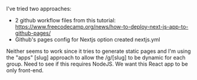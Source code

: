 I've tried two approaches:

- 2 github workflow files from this tutorial: https://www.freecodecamp.org/news/how-to-deploy-next-js-app-to-github-pages/
- Github's pages config for Nextjs option created nextjs.yml

Neither seems to work since it tries to generate static pages and I'm using 
the "apps" [slug] approach to allow the /g/[slug] to be dynamic for each 
group. Need to see if this requires NodeJS. We want this React app to be 
only front-end. 